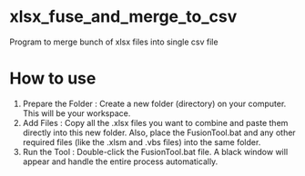 # xlsx_fuse_and_merge_to_csv
Program to merge bunch of xlsx files into single csv file

# How to use
1. Prepare the Folder : Create a new folder (directory) on your computer. This will be your workspace.
2. Add Files : Copy all the .xlsx files you want to combine and paste them directly into this new folder. Also, place the FusionTool.bat and any other required files (like the .xlsm and .vbs files) into the same folder.
3. Run the Tool : Double-click the FusionTool.bat file. A black window will appear and handle the entire process automatically.
